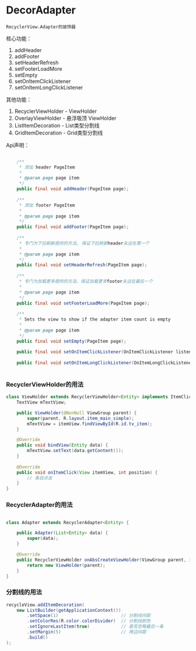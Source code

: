 # DecorAdapter

```
RecyclerView.Adapter的装饰器
```

核心功能：  

1. addHeader
2. addFooter
3. setHeaderRefresh
4. setFooterLoadMore
5. setEmpty
6. setOnItemClickListener
7. setOnItemLongClickListener


其他功能：  

1. RecyclerViewHolder - ViewHolder 
2. OverlayViewHolder - 悬浮吸顶 ViewHolder
3. ListItemDecoration - List类型分割线  
4. GridItemDecoration - Grid类型分割线


Api声明：

```java
    
    /**
     * 添加 header PageItem
     *
     * @param page page item
     */
    public final void addHeader(PageItem page);
    
    /**
     * 添加 footer PageItem
     *
     * @param page page item
     */
    public final void addFooter(PageItem page);
    
    /**
     * 专门为下拉刷新提供的方法, 保证下拉刷新header永远在第一个
     *
     * @param page page item
     */
    public final void setHeaderRefresh(PageItem page);
    
    /**
     * 专门为加载更多提供的方法，保证加载更多footer永远在最后一个
     *
     * @param page page item
     */
    public final void setFooterLoadMore(PageItem page);
    
    /**
     * Sets the view to show if the adapter item count is empty
     *
     * @param page page item
     */
    public final void setEmpty(PageItem page);
    
    public final void setOnItemClickListener(OnItemClickListener listener);
    
    public final void setOnItemLongClickListener(OnItemLongClickListener listener)
    
```

### RecyclerViewHolder的用法

```java
class ViewHolder extends RecyclerViewHolder<Entity> implements ItemClickCallback{
	TextView mTextView;

	public ViewHolder(@NonNull ViewGroup parent) {
   		super(parent, R.layout.item_main_simple);
		mTextView = itemView.findViewById(R.id.tv_item);
	}

	@Override
	public void bindView(Entity data) {
		mTextView.setText(data.getContent());
	}
	
	@Override
	public void onItemClick(View itemView, int position) {
   		// 条目点击        
	}
}
```

### RecyclerAdapter的用法

```java

class Adapter extends RecyclerAdapter<Entity> {

	public Adapter(List<Entity> data) {
		super(data);
	}

	@Override
	public RecyclerViewHolder onAbsCreateViewHolder(ViewGroup parent, int viewType) {
		return new ViewHolder(parent);
	}
}
```

### 分割线的用法

```java
recycleView.addItemDecoration(
	new ListBuilder(getApplicationContext())
		.setSpace(1)                        // 分割线间距
		.setColorRes(R.color.colorDivider)  // 分割线颜色
		.setIgnoreLastItem(true)            // 是否忽略最后一条
		.setMargin(5)                       // 两边间距
		.build()
);
```